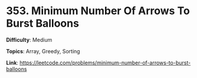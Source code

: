 # 353. Minimum Number Of Arrows To Burst Balloons

**Difficulty**: Medium

**Topics**: Array, Greedy, Sorting

**Link**: https://leetcode.com/problems/minimum-number-of-arrows-to-burst-balloons
